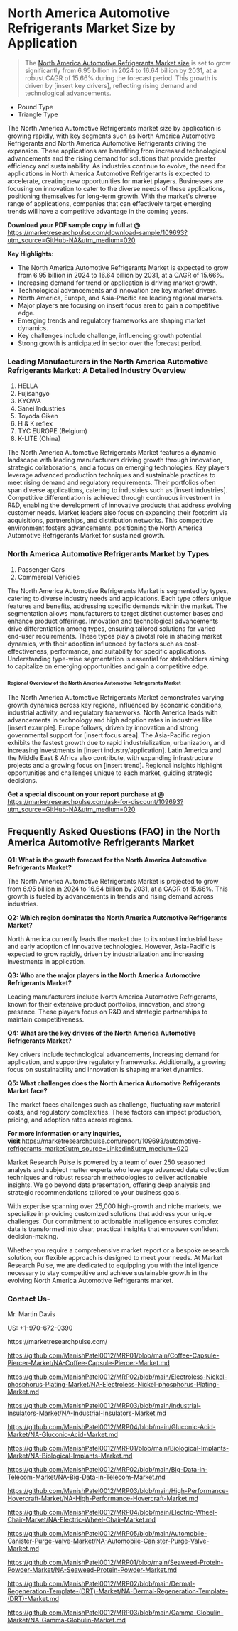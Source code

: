 <h1>North America Automotive Refrigerants Market&nbsp;Size by Application</h1><blockquote><p>The <a href="https://marketresearchpulse.com/download-sample/109693?utm_source=GitHub-NA&amp;utm_medium=020">North America Automotive Refrigerants Market size</a> is set to grow significantly from 6.95 billion in 2024 to 16.64 billion by 2031, at a robust CAGR of 15.66% during the forecast period. This growth is driven by [insert key drivers], reflecting rising demand and technological advancements.</p></blockquote><ul><li>Round Type <li> Triangle Type</li></ul><p>The North America Automotive Refrigerants market size by application is growing rapidly, with key segments such as North America Automotive Refrigerants and North America Automotive Refrigerants driving the expansion. These applications are benefiting from increased technological advancements and the rising demand for solutions that provide greater efficiency and sustainability. As industries continue to evolve, the need for applications in North America Automotive Refrigerants is expected to accelerate, creating new opportunities for market players. Businesses are focusing on innovation to cater to the diverse needs of these applications, positioning themselves for long-term growth. With the market's diverse range of applications, companies that can effectively target emerging trends will have a competitive advantage in the coming years.</p><p><strong>Download your PDF sample copy in full at @ </strong><a href="https://marketresearchpulse.com/download-sample/109693?utm_source=GitHub-NA&amp;utm_medium=020">https://marketresearchpulse.com/download-sample/109693?utm_source=GitHub-NA&amp;utm_medium=020</a></p><p><strong>Key Highlights: </strong></p><ul><li>The North America Automotive Refrigerants Market is expected to grow from 6.95 billion in 2024 to 16.64 billion by 2031, at a CAGR of 15.66%.</li><li>Increasing demand for trend or application is driving market growth.</li><li>Technological advancements and innovation are key market drivers.</li><li>North America, Europe, and Asia-Pacific are leading regional markets.</li><li>Major players are focusing on insert focus area to gain a competitive edge.</li><li>Emerging trends and regulatory frameworks are shaping market dynamics.</li><li>Key challenges include challenge, influencing growth potential.</li><li>Strong growth is anticipated in sector over the forecast period.</li></ul><h3>Leading Manufacturers in the North America Automotive Refrigerants Market: A Detailed Industry Overview</h3><ol><li>HELLA</li><li>Fujisangyo</li><li>KYOWA</li><li>Sanei Industries</li><li>Toyoda Giken</li><li>H & K reflex</li><li>TYC EUROPE (Belgium)</li><li>K-LITE (China)</li></ol><div class="flex max-w-full flex-col flex-grow"><div class="min-h-8 text-message flex w-full flex-col items-end gap-2 whitespace-normal break-words [.text-message+&amp;]:mt-5" dir="auto" data-message-author-role="assistant" data-message-id="fd8432e4-4910-450d-b182-61b7bfb0a01f" data-message-model-slug="gpt-4o"><div class="flex w-full flex-col gap-1 empty:hidden first:pt-[3px]"><div class="markdown prose w-full break-words dark:prose-invert light"><p>The North America Automotive Refrigerants Market features a dynamic landscape with leading manufacturers driving growth through innovation, strategic collaborations, and a focus on emerging technologies. Key players leverage advanced production techniques and sustainable practices to meet rising demand and regulatory requirements. Their portfolios often span diverse applications, catering to industries such as [insert industries]. Competitive differentiation is achieved through continuous investment in R&amp;D, enabling the development of innovative products that address evolving customer needs. Market leaders also focus on expanding their footprint via acquisitions, partnerships, and distribution networks. This competitive environment fosters advancements, positioning the North America Automotive Refrigerants Market for sustained growth.</p></div></div></div></div><h3>North America Automotive Refrigerants Market by Types</h3><ol><li>Passenger Cars <li> Commercial Vehicles</li></ol><div class="flex max-w-full flex-col flex-grow"><div class="min-h-8 text-message flex w-full flex-col items-end gap-2 whitespace-normal break-words [.text-message+&amp;]:mt-5" dir="auto" data-message-author-role="assistant" data-message-id="084470be-0bb7-4664-bddf-5156b4f41249" data-message-model-slug="gpt-4o-mini"><div class="flex w-full flex-col gap-1 empty:hidden first:pt-[3px]"><div class="markdown prose w-full break-words dark:prose-invert light"><p>The North America Automotive Refrigerants Market is segmented by types, catering to diverse industry needs and applications. Each type offers unique features and benefits, addressing specific demands within the market. The segmentation allows manufacturers to target distinct customer bases and enhance product offerings. Innovation and technological advancements drive differentiation among types, ensuring tailored solutions for varied end-user requirements. These types play a pivotal role in shaping market dynamics, with their adoption influenced by factors such as cost-effectiveness, performance, and suitability for specific applications. Understanding type-wise segmentation is essential for stakeholders aiming to capitalize on emerging opportunities and gain a competitive edge.</p></div></div></div></div><h3><span style="font-size: 11px;">Regional Overview of the North America Automotive Refrigerants Market</span></h3><div class="flex max-w-full flex-col flex-grow"><div class="min-h-8 text-message flex w-full flex-col items-end gap-2 whitespace-normal break-words [.text-message+&amp;]:mt-5" dir="auto" data-message-author-role="assistant" data-message-id="e9038762-ce64-4e30-91c9-9bd413514231" data-message-model-slug="gpt-4o-mini"><div class="flex w-full flex-col gap-1 empty:hidden first:pt-[3px]"><div class="markdown prose w-full break-words dark:prose-invert light"><p>The North America Automotive Refrigerants Market demonstrates varying growth dynamics across key regions, influenced by economic conditions, industrial activity, and regulatory frameworks. North America leads with advancements in technology and high adoption rates in industries like [insert example]. Europe follows, driven by innovation and strong governmental support for [insert focus area]. The Asia-Pacific region exhibits the fastest growth due to rapid industrialization, urbanization, and increasing investments in [insert industry/application]. Latin America and the Middle East &amp; Africa also contribute, with expanding infrastructure projects and a growing focus on [insert trend]. Regional insights highlight opportunities and challenges unique to each market, guiding strategic decisions.</p></div></div></div></div><p><strong>Get a special discount on your report purchase at @ </strong><a href="https://marketresearchpulse.com/ask-for-discount/109693?utm_source=GitHub-NA&amp;utm_medium=020">https://marketresearchpulse.com/ask-for-discount/109693?utm_source=GitHub-NA&amp;utm_medium=020</a></p><h2>Frequently Asked Questions (FAQ) in the North America Automotive Refrigerants Market</h2><p><strong>Q1: What is the growth forecast for the North America Automotive Refrigerants Market?</strong></p><p>The North America Automotive Refrigerants Market is projected to grow from 6.95 billion in 2024 to 16.64 billion by 2031, at a CAGR of 15.66%. This growth is fueled by advancements in trends and rising demand across industries.</p><p><strong>Q2: Which region dominates the North America Automotive Refrigerants Market?</strong></p><p>North America currently leads the market due to its robust industrial base and early adoption of innovative technologies. However, Asia-Pacific is expected to grow rapidly, driven by industrialization and increasing investments in application.</p><p><strong>Q3: Who are the major players in the North America Automotive Refrigerants Market?</strong></p><p>Leading manufacturers include North America Automotive Refrigerants, known for their extensive product portfolios, innovation, and strong presence. These players focus on R&amp;D and strategic partnerships to maintain competitiveness.</p><p><strong>Q4: What are the key drivers of the North America Automotive Refrigerants Market?</strong></p><p>Key drivers include technological advancements, increasing demand for application, and supportive regulatory frameworks. Additionally, a growing focus on sustainability and innovation is shaping market dynamics.</p><p><strong>Q5: What challenges does the North America Automotive Refrigerants Market face?</strong></p><p>The market faces challenges such as challenge, fluctuating raw material costs, and regulatory complexities. These factors can impact production, pricing, and adoption rates across regions.</p><p><strong>For more information or any inquiries, visit&nbsp;</strong><a href="https://marketresearchpulse.com/report/109693/automotive-refrigerants-market?utm_source=Linkedin&utm_medium=020">https://marketresearchpulse.com/report/109693/automotive-refrigerants-market?utm_source=Linkedin&utm_medium=020</a></p><p>Market Research Pulse is powered by a team of over 250 seasoned analysts and subject matter experts who leverage advanced data collection techniques and robust research methodologies to deliver actionable insights. We go beyond data presentation, offering deep analysis and strategic recommendations tailored to your business goals.</p><p>With expertise spanning over 25,000 high-growth and niche markets, we specialize in providing customized solutions that address your unique challenges. Our commitment to actionable intelligence ensures complex data is transformed into clear, practical insights that empower confident decision-making.</p><p>Whether you require a comprehensive market report or a bespoke research solution, our flexible approach is designed to meet your needs. At Market Research Pulse, we are dedicated to equipping you with the intelligence necessary to stay competitive and achieve sustainable growth in the evolving North America Automotive Refrigerants market.</p><h3><strong>Contact Us-</strong></h3><p>Mr. Martin Davis</p><p>US: +1-970-672-0390</p><p>https://marketresearchpulse.com/</p><p><a href="https://github.com/ManishPatel0012/MRP01/blob/main/Coffee-Capsule-Piercer-Market/NA-Coffee-Capsule-Piercer-Market.md">https://github.com/ManishPatel0012/MRP01/blob/main/Coffee-Capsule-Piercer-Market/NA-Coffee-Capsule-Piercer-Market.md</a></p><p><a href="https://github.com/ManishPatel0012/MRP02/blob/main/Electroless-Nickel-phosphorus-Plating-Market/NA-Electroless-Nickel-phosphorus-Plating-Market.md">https://github.com/ManishPatel0012/MRP02/blob/main/Electroless-Nickel-phosphorus-Plating-Market/NA-Electroless-Nickel-phosphorus-Plating-Market.md</a></p><p><a href="https://github.com/ManishPatel0012/MRP03/blob/main/Industrial-Insulators-Market/NA-Industrial-Insulators-Market.md">https://github.com/ManishPatel0012/MRP03/blob/main/Industrial-Insulators-Market/NA-Industrial-Insulators-Market.md</a></p><p><a href="https://github.com/ManishPatel0012/MRP04/blob/main/Gluconic-Acid-Market/NA-Gluconic-Acid-Market.md">https://github.com/ManishPatel0012/MRP04/blob/main/Gluconic-Acid-Market/NA-Gluconic-Acid-Market.md</a></p><p><a href="https://github.com/ManishPatel0012/MRP01/blob/main/Biological-Implants-Market/NA-Biological-Implants-Market.md">https://github.com/ManishPatel0012/MRP01/blob/main/Biological-Implants-Market/NA-Biological-Implants-Market.md</a></p><p><a href="https://github.com/ManishPatel0012/MRP02/blob/main/Big-Data-in-Telecom-Market/NA-Big-Data-in-Telecom-Market.md">https://github.com/ManishPatel0012/MRP02/blob/main/Big-Data-in-Telecom-Market/NA-Big-Data-in-Telecom-Market.md</a></p><p><a href="https://github.com/ManishPatel0012/MRP03/blob/main/High-Performance-Hovercraft-Market/NA-High-Performance-Hovercraft-Market.md">https://github.com/ManishPatel0012/MRP03/blob/main/High-Performance-Hovercraft-Market/NA-High-Performance-Hovercraft-Market.md</a></p><p><a href="https://github.com/ManishPatel0012/MRP04/blob/main/Electric-Wheel-Chair-Market/NA-Electric-Wheel-Chair-Market.md">https://github.com/ManishPatel0012/MRP04/blob/main/Electric-Wheel-Chair-Market/NA-Electric-Wheel-Chair-Market.md</a></p><p><a href="https://github.com/ManishPatel0012/MRP05/blob/main/Automobile-Canister-Purge-Valve-Market/NA-Automobile-Canister-Purge-Valve-Market.md">https://github.com/ManishPatel0012/MRP05/blob/main/Automobile-Canister-Purge-Valve-Market/NA-Automobile-Canister-Purge-Valve-Market.md</a></p><p><a href="https://github.com/ManishPatel0012/MRP01/blob/main/Seaweed-Protein-Powder-Market/NA-Seaweed-Protein-Powder-Market.md">https://github.com/ManishPatel0012/MRP01/blob/main/Seaweed-Protein-Powder-Market/NA-Seaweed-Protein-Powder-Market.md</a></p><p><a href="https://github.com/ManishPatel0012/MRP02/blob/main/Dermal-Regeneration-Template-(DRT)-Market/NA-Dermal-Regeneration-Template-(DRT)-Market.md">https://github.com/ManishPatel0012/MRP02/blob/main/Dermal-Regeneration-Template-(DRT)-Market/NA-Dermal-Regeneration-Template-(DRT)-Market.md</a></p><p><a href="https://github.com/ManishPatel0012/MRP03/blob/main/Gamma-Globulin-Market/NA-Gamma-Globulin-Market.md">https://github.com/ManishPatel0012/MRP03/blob/main/Gamma-Globulin-Market/NA-Gamma-Globulin-Market.md</a></p>
